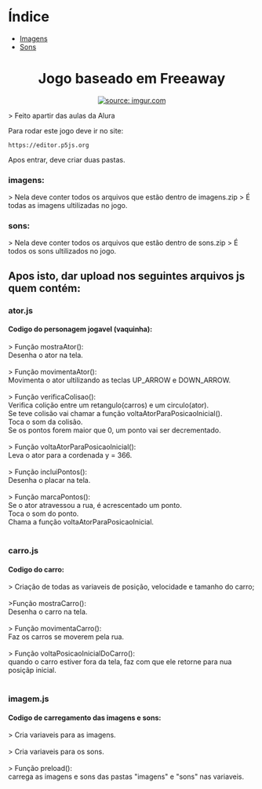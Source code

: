 # Índice
* [Imagens](#imagens)
* [Sons](#sons)
<h1 align="center">Jogo baseado em Freeaway</h1>
<p align="center">
<a  href="https://imgur.com/qrK6n95"><img src="https://i.imgur.com/qrK6n95.png" title="source: imgur.com" /></a><br>
</p>
> Feito apartir das aulas da Alura

Para rodar este jogo deve ir no site:
```
https://editor.p5js.org
```
Apos entrar, deve criar duas pastas.

<h3>imagens:</h3>
> Nela deve conter todos os arquivos que estão dentro de imagens.zip
> É todas as imagens ultilizadas no jogo. 

<h3>sons:</h3>
> Nela deve conter todos os arquivos que estão dentro de sons.zip
> É todos os sons ultilizados no jogo.

<h2>Apos isto, dar upload nos seguintes arquivos js quem contém:</h2> 
<h3>ator.js</h3>
<h4>Codigo do personagem jogavel (vaquinha):</h4>
> Função  mostraAtor():<br>
      Desenha o ator na tela. <br><br>
> Função movimentaAtor():<br>
      Movimenta o ator ultilizando as teclas UP_ARROW e DOWN_ARROW.<br><br>
> Função verificaColisao():<br>
      Verifica colição entre um retangulo(carros) e um circulo(ator).<br>
      Se teve colisão vai chamar a função voltaAtorParaPosicaoInicial().<br>
      Toca o som da colisão.<br>
      Se os pontos forem maior que 0, um ponto vai ser decrementado.<br><br>
> Função voltaAtorParaPosicaoInicial():<br>
      Leva o ator para a cordenada y = 366.<br><br>
> Função incluiPontos():<br>
      Desenha o placar na tela.<br><br>
> Função marcaPontos():<br>
      Se o ator atravessou a rua, é acrescentado um ponto.<br>
      Toca o som do ponto.<br>
      Chama a função voltaAtorParaPosicaoInicial.<br><br>
<h3>carro.js</h3>
<h4>Codigo do carro:</h4>
> Criação de todas as variaveis de posição, velocidade e tamanho do carro;<br><br>
>Função mostraCarro():<br>
      Desenha o carro na tela.<br><br>
> Função movimentaCarro():<br>
      Faz os carros se moverem pela rua.<br><br>
> Função voltaPosicaoInicialDoCarro():<br>
      quando o carro estiver fora da tela, faz com que ele retorne para nua posiçãp inicial.<br><br>
<h3>imagem.js</h3>
<h4>Codigo de carregamento das imagens e sons:</h4>
> Cria variaveis para as imagens.<br><br>
> Cria variaveis para os sons.<br><br>
> Função preload():<br>
      carrega as imagens e sons das pastas "imagens" e "sons" nas variaveis.<br><br>
